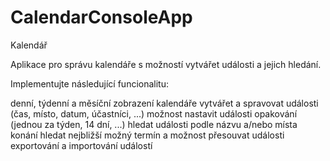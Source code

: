# CalendarConsoleApp
Kalendář

Aplikace pro správu kalendáře s možností vytvářet události a jejich hledání.

Implementujte následující funcionalitu:

denní, týdenní a měsíční zobrazení kalendáře
vytvářet a spravovat události (čas, místo, datum, účastníci, ...)
možnost nastavit události opakování (jednou za týden, 14 dní, ...)
hledat události podle názvu a/nebo místa konání
hledat nejbližší možný termín a možnost přesouvat události
exportování a importování událostí
